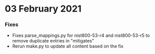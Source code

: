 <!--    CHANGELOG FORMAT                                                -->

<!--    Completed Entry template:                                       -->
<!--                                                                    -->
<!--    # Date in DD MMM YYYY format                                    -->
<!--    ### New Features                                                -->
<!--    ### Improvements                                                -->
<!--    ### Fixes                                                       -->

<!--    Entries for pull request template:                              -->
<!--                                                                    -->
<!--    # Changes staged on develop                                     -->
<!--    ### New Features                                                -->
<!--    ### Improvements                                                -->
<!--    ### Fixes                                                       -->
# 03 February 2021
### Fixes
- Fixes parse_mappings.py for nist800-53-r4 and nist800-53-r5 to remove duplicate entries in "mitigates"
- Rerun make.py to update all content based on the fix
